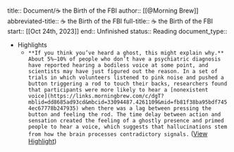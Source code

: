 title:: Document/☕ the Birth of the FBI
author:: [[@Morning Brew]]
abbreviated-title:: ☕ the Birth of the FBI 
full-title:: ☕ the Birth of the FBI
start:: [[Oct 24th, 2023]]
end:: Unfinished
status:: Reading
document_type::

- Highlights
	- ```**If you think you’ve heard a ghost, this might explain why.** About 5%–10% of people who don’t have a psychiatric diagnosis have reported hearing a bodiless voice at some point, and scientists may have just figured out the reason. In a set of trials in which volunteers listened to pink noise and pushed a button triggering a rod to touch their backs, researchers found that participants were more likely to hear a [nonexistent voice](https://links.morningbrew.com/c/dgT?mblid=dd8685ad93cd&mbcid=33094487.4261109&mid=fb81f38ba95bdf7454ec67778b247935) when there was a lag between pressing the button and feeling the rod. The time delay between action and sensation created the feeling of a ghostly presence and primed people to hear a voice, which suggests that hallucinations stem from how the brain processes contradictory signals.``` ([View Highlight](https://read.readwise.io/read/01hdc9vw41s59ae2q51nnda150))